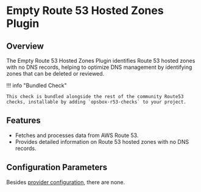 # Empty Route 53 Hosted Zones Plugin

## Overview

The Empty Route 53 Hosted Zones Plugin identifies Route 53 hosted zones with no DNS records, helping to optimize DNS management by identifying zones that can be deleted or reviewed.

!!! info "Bundled Check"

    This check is bundled alongside the rest of the community Route53 checks, installable by adding `opsbox-r53-checks` to your project.

## Features

- Fetches and processes data from AWS Route 53.
- Provides detailed information on Route 53 hosted zones with no DNS records.

## Configuration Parameters
Besides [provider configuration](./r53_provider/r53_provider.md#fields), there are none.